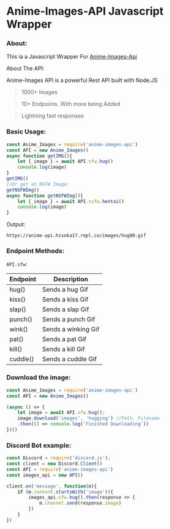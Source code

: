 # Anime-Images-API Javascript Wrapper

### About:
This ia a Javascript Wrapper For [Anime-Images-Api](https://anime-api.hisoka17.repl.co/)

About The API:

Anime-Images API is a powerful Rest API built with Node.JS

> 1000+ Images

> 10+ Endpoints. With more being Added

> Lightning fast responses


### Basic Usage:
```js
const Anime_Images = require('anime-images-api')
const API = new Anime_Images()
async function getIMG(){
    let { image } = await API.sfw.hug()
    console.log(image)
}
getIMG()
//Or get an NSFW Image:
getNSFWImg()
async function getNSFWImg(){
    let { image } = await API.nsfw.hentai()
    console.log(image)
}
```
Output:
```
https://anime-api.hisoka17.repl.co/images/hug80.gif
```
### Endpoint Methods:
`API.sfw`:

| Endpoint | Description         |
|----------|---------------------|
| hug()    | Sends a hug Gif     |
| kiss()   | Sends a kiss Gif    |
| slap()   | Sends a slap Gif    |
| punch()  | Sends a punch Gif   |
| wink()   | Sends a winking Gif |
| pat()    | Sends a pat Gif     |
| kill()   | Sends a kill Gif    |
| cuddle() | Sends a cuddle Gif  |




### Download the image:
```js
const Anime_Images = require('anime-images-api')
const API = new Anime_Images()

(async () => {
    let image = await API.sfw.hug();
    image.download('images', 'hugging') //Path, Filename
    .then(() => console.log('Finished Downloading'))
})()
```
### Discord Bot example:
```js
const Discord = require('discord.js');
const client = new Discord.Client()
const API = require('anime-images-api')
const images_api = new API() 

client.on('message', function(m){
    if (m.content.startsWith('image')){
        images_api.sfw.hug().then(response => {
            m.channel.send(response.image)
        }) 
    }
})
```




